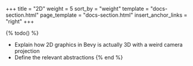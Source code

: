 +++
title = "2D"
weight = 5
sort_by = "weight"
template = "docs-section.html"
page_template = "docs-section.html"
insert_anchor_links = "right"
+++

{% todo() %}
* Explain how 2D graphics in Bevy is actually 3D with a weird camera projection
* Define the relevant abstractions
{% end %}
